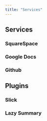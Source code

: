 ```yaml
---
title: "Services"
---
```


## Services

### SquareSpace

### Google Docs

### Github

## Plugins

### Slick

### Lazy Summary 